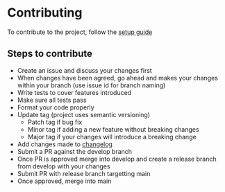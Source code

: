 # Contributing

To contribute to the project, follow the [setup guide](./README.md#Setup)

## Steps to contribute

- Create an issue and discuss your changes first
- When changes have been agreed, go ahead and makes your changes within your branch (use issue id for branch naming)
- Write tests to cover features introduced
- Make sure all tests pass
- Format your code properly
- Update tag (project uses semantic versioning)
    - Patch tag if bug fix
    - Minor tag if adding a new feature without breaking changes
    - Major tag if your changes will introduce a breaking change
- Add changes made to [changelog](./CHANGELOGS.md)
- Submit a PR against the develop branch
- Once PR is approved merge into develop and create a release branch from develop with your changes
- Submit PR with release branch targetting main
- Once approved, merge into main
